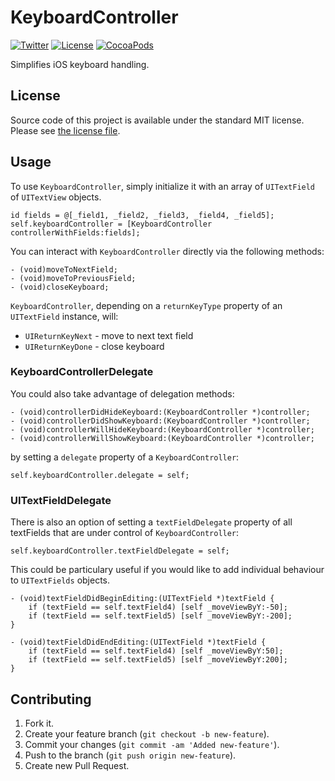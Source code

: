 # KeyboardController

[![Twitter](https://img.shields.io/badge/contact-@MichalKonturek-blue.svg?style=flat)](http://twitter.com/michalkonturek)
[![License](https://img.shields.io/badge/license-MIT-blue.svg?style=flat)](https://github.com/michalkonturek/KeyboardController/blob/master/LICENSE)
[![CocoaPods](https://img.shields.io/cocoapods/v/KeyboardController.svg?style=flat)](https://github.com/michalkonturek/KeyboardController)

<!--[![License MIT](https://go-shields.herokuapp.com/license-MIT-blue.png)](https://github.com/michalkonturek/KeyboardController/blob/master/LICENSE)
[![Build Platform](https://cocoapod-badges.herokuapp.com/p/KeyboardController/badge.png)](https://github.com/michalkonturek/KeyboardController)
[![Build Version](https://cocoapod-badges.herokuapp.com/v/KeyboardController/badge.png)](https://github.com/michalkonturek/KeyboardController)-->

Simplifies iOS keyboard handling.


## License

Source code of this project is available under the standard MIT license. Please see [the license file][LICENSE].

[PODS]:http://cocoapods.org/
[LICENSE]:https://github.com/michalkonturek/KeyboardController/blob/master/LICENSE


## Usage

To use `KeyboardController`, simply initialize it with an array of `UITextField` of `UITextView` objects.

```objc
id fields = @[_field1, _field2, _field3, _field4, _field5];
self.keyboardController = [KeyboardController controllerWithFields:fields];
```

You can interact with `KeyboardController` directly via the following methods:

```objc
- (void)moveToNextField;
- (void)moveToPreviousField;
- (void)closeKeyboard;
```

`KeyboardController`, depending on a `returnKeyType` property of an `UITextField` instance, will:

* `UIReturnKeyNext` - move to next text field
* `UIReturnKeyDone` - close keyboard


### KeyboardControllerDelegate 

You could also take advantage of delegation methods:

```objc
- (void)controllerDidHideKeyboard:(KeyboardController *)controller;
- (void)controllerDidShowKeyboard:(KeyboardController *)controller;
- (void)controllerWillHideKeyboard:(KeyboardController *)controller;
- (void)controllerWillShowKeyboard:(KeyboardController *)controller;
```

by setting a `delegate` property of a `KeyboardController`:

```objc
self.keyboardController.delegate = self;
```


### UITextFieldDelegate 

There is also an option of setting a `textFieldDelegate` property of all textFields that are under control of `KeyboardController`:

```objc
self.keyboardController.textFieldDelegate = self;
```

This could be particulary useful if you would like to add individual behaviour to `UITextFields` objects.

```objc
- (void)textFieldDidBeginEditing:(UITextField *)textField {
    if (textField == self.textField4) [self _moveViewByY:-50];
    if (textField == self.textField5) [self _moveViewByY:-200];
}

- (void)textFieldDidEndEditing:(UITextField *)textField {
    if (textField == self.textField4) [self _moveViewByY:50];
    if (textField == self.textField5) [self _moveViewByY:200];
}
```

## Contributing

1. Fork it.
2. Create your feature branch (`git checkout -b new-feature`).
3. Commit your changes (`git commit -am 'Added new-feature'`).
4. Push to the branch (`git push origin new-feature`).
5. Create new Pull Request.


<!-- - - - 

[![Bitdeli Badge](https://d2weczhvl823v0.cloudfront.net/michalkonturek/keyboardcontroller/trend.png)](https://bitdeli.com/free "Bitdeli Badge") -->